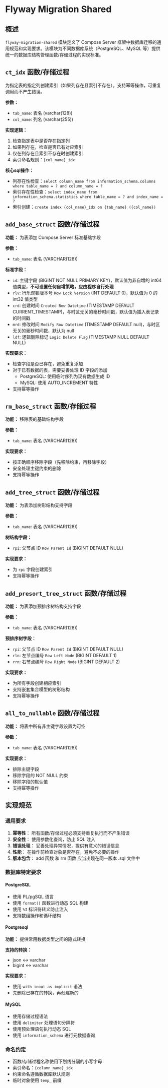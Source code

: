 # Flyway Migration Shared

## 概述

`flyway-migration-shared` 模块定义了 Compose Server 框架中数据库迁移的通用规范和实现要求。该模块为不同数据库系统（PostgreSQL、MySQL 等）提供统一的数据库结构管理函数/存储过程的实现标准。

## `ct_idx` 函数/存储过程

为指定表的指定列创建索引（如果列存在且索引不存在）。支持幂等操作，可重复调用而不产生错误。

**参数：**

- `tab_name`: 表名 (varchar(128))
- `col_name`: 列名 (varchar(255))

**实现逻辑：**

1. 检查指定表中是否存在指定列
2. 如果列存在，检查是否已有对应索引
3. 仅在列存在且索引不存在时创建索引
4. 索引命名规则：`{col_name}_idx`

**核心sql操作：**

- 列存在性检查：`select column_name from information_schema.columns where table_name = ? and column_name = ?`
- 索引存在性检查：`select index_name from information_schema.statistics where table_name = ? and index_name = ?`
- 索引创建：`create index {col_name}_idx on {tab_name} ({col_name})`

## `add_base_struct` 函数/存储过程

**功能：** 为表添加 Compose Server 标准基础字段

**参数：**

- `tab_name`: 表名 (VARCHAR(128))

**标准字段：**

- `id`: 主键字段 (BIGINT NOT NULL PRIMARY KEY)，默认值为非自增的 int64 值类型，**不可设置任何自增策略，应由程序自行处理**
- `rlv`: 行乐观锁版本号 `Row Lock Version` (INT DEFAULT 0)，默认值为 0 的 int32 值类型
- `crd`: 创建时间 `Created Row Datetime` (TIMESTAMP DEFAULT CURRENT_TIMESTAMP)，与时区无关的毫秒时间戳，默认值为插入表记录的时间戳
- `mrd`: 修改时间 `Modify Row Datetime` (TIMESTAMP DEFAULT null)，与时区无关的毫秒时间戳，默认为 null
- `ldf`: 逻辑删除标记 `Logic Delete Flag` (TIMESTAMP NULL DEFAULT NULL)

**实现要求：**

- 检查字段是否已存在，避免重复添加
- 对于已有数据的表，需要妥善处理 ID 字段的添加
  - PostgreSQL: 使用临时序列为现有数据生成 ID
  - MySQL: 使用 AUTO_INCREMENT 特性
- 支持幂等操作

## `rm_base_struct` 函数/存储过程

**功能：** 移除表的基础结构字段

**参数：**

- `tab_name`: 表名 (VARCHAR(128))

**实现要求：**

- 按正确顺序移除字段（先移除约束，再移除字段）
- 安全处理主键约束的删除
- 支持幂等操作

## `add_tree_struct` 函数/存储过程

**功能：** 为表添加树形结构支持字段

**参数：**

- `tab_name`: 表名 (VARCHAR(128))

**树结构字段：**

- `rpi`: 父节点 ID `Row Parent Id` (BIGINT DEFAULT NULL)

**实现要求：**

- 为 `rpi` 字段创建索引
- 支持幂等操作

## `add_presort_tree_struct` 函数/存储过程

**功能：** 为表添加预排序树结构支持字段

**参数：**

- `tab_name`: 表名 (VARCHAR(128))

**预排序树字段：**

- `rpi`: 父节点 ID `Row Parent Id` (BIGINT DEFAULT NULL)
- `rln`: 左节点编号 `Row Left Node` (BIGINT DEFAULT 1)
- `rrn`: 右节点编号 `Row Right Node` (BIGINT DEFAULT 2)

**实现要求：**

- 为所有字段创建相应索引
- 支持嵌套集合模型的树形结构
- 支持幂等操作

## `all_to_nullable` 函数/存储过程

**功能：** 将表中所有非主键字段设置为可空

**参数：**

- `tab_name`: 表名 (VARCHAR(128))

**实现要求：**

- 排除主键字段
- 移除字段的 NOT NULL 约束
- 移除字段的默认值
- 支持幂等操作

## 实现规范

### 通用要求

1. **幂等性**： 所有函数/存储过程必须支持重复执行而不产生错误
2. **安全性**： 使用参数化查询，防止 SQL 注入
3. **错误处理**： 妥善处理异常情况，提供有意义的错误信息
4. **性能**： 在操作前检查对象是否存在，避免不必要的操作
5. **版本包含**： add 函数 和 rm 函数 应当出现在同一版本 .sql 文件中

### 数据库特定要求

#### PostgreSQL

- 使用 PL/pgSQL 语言
- 使用 `format()` 函数进行动态 SQL 构建
- 使用 `%I` 标识符转义防止注入
- 支持数组操作和循环结构

#### Postgresql

**功能：** 提供常用数据类型之间的隐式转换

**支持的转换：**

- json ↔ varchar
- bigint ↔ varchar

**实现要求：**

- 使用 `with inout as implicit` 语法
- 先删除已存在的转换，再创建新的

#### MySQL

- 使用存储过程语法
- 使用 `delimiter` 处理语句分隔符
- 使用预处理语句执行动态 SQL
- 使用 `information_schema` 进行元数据查询

### 命名约定

- 函数/存储过程名称使用下划线分隔的小写字母
- 索引命名：`{column_name}_idx`
- 约束命名遵循数据库默认规则
- 临时对象使用 `temp_` 前缀
